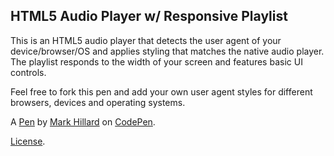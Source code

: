 HTML5 Audio Player w/ Responsive Playlist
-----------------------------------------
This is an HTML5 audio player that detects the user agent of your device/browser/OS and applies styling that matches the native audio player. The playlist responds to the width of your screen and features basic UI controls.

Feel free to fork this pen and add your own user agent styles for different browsers, devices and operating systems.

A [Pen](http://codepen.io/markhillard/pen/Hjcwu) by [Mark Hillard](http://codepen.io/markhillard) on [CodePen](http://codepen.io/).

[License](http://codepen.io/markhillard/pen/Hjcwu/license).